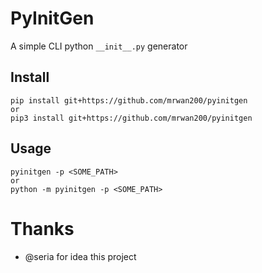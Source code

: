 # PyInitGen
A simple CLI python `__init__.py` generator

## Install
```
pip install git+https://github.com/mrwan200/pyinitgen
or 
pip3 install git+https://github.com/mrwan200/pyinitgen
```

## Usage
```
pyinitgen -p <SOME_PATH>
or
python -m pyinitgen -p <SOME_PATH>
```

# Thanks
- @seria for idea this project